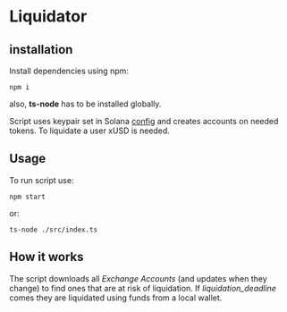 # Liquidator

## installation 

Install dependencies using npm:

    npm i 
    
also, **ts-node** has to be installed globally.

Script uses keypair set in Solana [config](https://docs.solana.com/cli/choose-a-cluster#configure-the-command-line-tool) and creates accounts on needed tokens. 
To liquidate a user xUSD is needed.
    
   
## Usage

To run script use:

    npm start
    
 or:
 
    ts-node ./src/index.ts
  
  
## How it works

The script downloads all _Exchange Accounts_ (and updates when they change) to find ones that are at risk of liquidation. 
If *liquidation_deadline* comes they are liquidated using funds from a local wallet.

